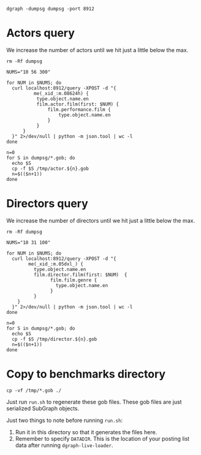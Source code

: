 ```shell
dgraph -dumpsg dumpsg -port 8912
```

# Actors query

We increase the number of actors until we hit just a little below the max.

```shell
rm -Rf dumpsg

NUMS="10 56 300"

for NUM in $NUMS; do
  curl localhost:8912/query -XPOST -d "{
          me(_xid_:m.08624h) {
           type.object.name.en
           film.actor.film(first: $NUM) {
               film.performance.film {
                   type.object.name.en
               }
           }
      }
  }" 2>/dev/null | python -m json.tool | wc -l
done

n=0
for S in dumpsg/*.gob; do
  echo $S
  cp -f $S /tmp/actor.${n}.gob
  n=$(($n+1))
done
```

# Directors query

We increase the number of directors until we hit just a little below the max.

```shell
rm -Rf dumpsg

NUMS="10 31 100"

for NUM in $NUMS; do
  curl localhost:8912/query -XPOST -d "{
        me(_xid_:m.05dxl_) {
          type.object.name.en
          film.director.film(first: $NUM)  {
                film.film.genre {
                  type.object.name.en
                }
          }
    }
  }" 2>/dev/null | python -m json.tool | wc -l
done

n=0
for S in dumpsg/*.gob; do
  echo $S
  cp -f $S /tmp/director.${n}.gob
  n=$(($n+1))
done
```

# Copy to benchmarks directory

```shell
cp -vf /tmp/*.gob ./
```

Just run `run.sh` to regenerate these gob files. These gob files are just serialized SubGraph
objects.

Just two things to note before running `run.sh`:

1. Run it in this directory so that it generates the files here.
1. Remember to specify `DATADIR`. This is the location of your posting list data after running
   `dgraph-live-loader`.
